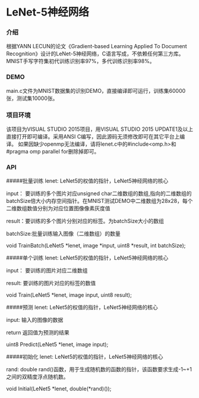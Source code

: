 # LeNet-5神经网络

### 介绍
根据YANN LECUN的论文《Gradient-based Learning Applied To Document Recognition》设计的LeNet-5神经网络，C语言写成，不依赖任何第三方库。
MNIST手写字符集初代训练识别率97%，多代训练识别率98%。

### DEMO
main.c文件为MNIST数据集的识别DEMO，直接编译即可运行，训练集60000张，测试集10000张。

### 项目环境
该项目为VISUAL STUDIO 2015项目，用VISUAL STUDIO 2015 UPDATE1及以上直接打开即可编译。采用ANSI C编写，因此源码无须修改即可在其它平台上编译。
如果因缺少openmp无法编译，请将lenet.c中的#include&lt;omp.h&gt;和#pragma omp parallel for删除掉即可。

### API
#####批量训练
lenet:  LeNet5的权值的指针，LeNet5神经网络的核心

input： 要训练的多个图片对应unsigned char二维数组的数组,指向的二维数组的batchSize倍大小内存空间指针。在MNIST测试DEMO中二维数组为28x28，每个二维数组数值分别为对应位置图像像素灰度值

result：要训练的多个图片分别对应的标签。为batchSize大小的数组

batchSize:批量训练输入图像（二维数组）的数量

void TrainBatch(LeNet5 *lenet, image *input, uint8 *result, int batchSize);

#####单个训练
lenet:  LeNet5的权值的指针，LeNet5神经网络的核心

input： 要训练的图片对应二维数组

result: 要训练的图片对应的标签的数值

void Train(LeNet5 *lenet, image input, uint8 result);

#####预测
lenet:  LeNet5的权值的指针，LeNet5神经网络的核心

input:  输入的图像的数据

return  返回值为预测的结果

uint8 Predict(LeNet5 *lenet, image input);

#####初始化
lenet:  LeNet5的权值的指针，LeNet5神经网络的核心

rand:   double rand()函数，用于生成随机数的函数的指针，该函数要求生成-1~+1之间的双精度浮点随机数。

void Initial(LeNet5 *lenet, double(*rand)());